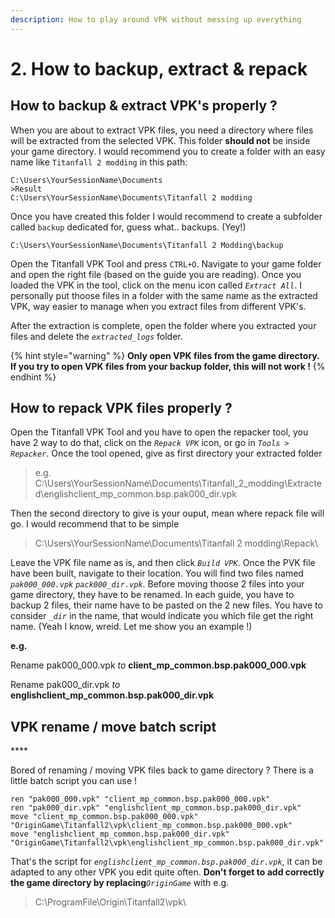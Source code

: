 ```yaml
---
description: How to play around VPK without messing up everything
---
```


# 2. How to backup, extract & repack

## How to backup & extract VPK's properly ?

When you are about to extract VPK files, you need a directory where files will be extracted from the selected VPK. This folder **should not** be inside your game directory. I would recommend you to create a folder with an easy name like `Titanfall 2 modding` in this path:

```text
C:\Users\YourSessionName\Documents
>Result
C:\Users\YourSessionName\Documents\Titanfall 2 modding
```

Once you have created this folder I would recommend to create a subfolder called `backup` dedicated for, guess what.. backups. \(Yey!\)

```text
C:\Users\YourSessionName\Documents\Titanfall 2 Modding\backup
```

Open the Titanfall VPK Tool and press `CTRL+O`. Navigate to your game folder and open the right file \(based on the guide you are reading\). Once you loaded the VPK in the tool, click on the menu icon called _`Extract All`_. I personally put thoose files in a folder with the same name as the extracted VPK, way easier to manage when you extract files from different VPK's.

After the extraction is complete, open the folder where you extracted your files and delete the _`extracted_logs`_ folder.

{% hint style="warning" %}
**Only open VPK files from the game directory. If you try to open VPK files from your backup folder, this will not work !**
{% endhint %}

## **How to repack VPK files properly ?**

Open the Titanfall VPK Tool and you have to open the repacker tool, you have 2 way to do that, click on the _`Repack VPK`_ icon, or go in _`Tools > Repacker`_. Once the tool opened, give as first directory your extracted folder

> e.g. C:\Users\YourSessionName\Documents\Titanfall\_2\_modding\Extracted\englishclient\_mp\_common.bsp.pak000\_dir.vpk

Then the second directory to give is your ouput, mean where repack file will go. I would recommend that to be simple

> C:\Users\YourSessionName\Documents\Titanfall 2 modding\Repack\

Leave the VPK file name as is, and then click _`Build VPK`_. Once the PVK file have been built, navigate to their location. You will find two files named _`pak000_000.vpk`_ _`pack000_dir.vpk`_. Before moving thoose 2 files into your game directory, they have to be renamed. In each guide, you have to backup 2 files, their name have to be pasted on the 2 new files. You have to consider _`_dir`_ in the name, that would indicate you which file get the right name. \(Yeah I know, wreid. Let me show you an example !\)

**e.g.**

Rename pak000\_000.vpk _to_ **client\_mp\_common.bsp.pak000\_000.vpk**

Rename pak000\_dir.vpk _to_ **englishclient\_mp\_common.bsp.pak000\_dir.vpk**

## **VPK rename / move batch script**

\*\*\*\*

Bored of renaming / moving VPK files back to game directory ? There is a little batch script you can use !

```text
ren "pak000_000.vpk" "client_mp_common.bsp.pak000_000.vpk"
ren "pak000_dir.vpk" "englishclient_mp_common.bsp.pak000_dir.vpk"
move "client_mp_common.bsp.pak000_000.vpk" "OriginGame\Titanfall2\vpk\client_mp_common.bsp.pak000_000.vpk"
move "englishclient_mp_common.bsp.pak000_dir.vpk" "OriginGame\Titanfall2\vpk\englishclient_mp_common.bsp.pak000_dir.vpk"
```

That's the script for _`englishclient_mp_common.bsp.pak000_dir.vpk`_, it can be adapted to any other VPK you edit quite often. **Don't forget to add correctly the game directory by replacing**_`OriginGame`_ with e.g.

> C:\ProgramFile\Origin\Titanfall2\vpk\

